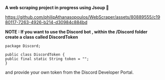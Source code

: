 **A web scraping project in progress using Jsoup 🍵**




https://github.com/philipAthanasopoulos/WebScraper/assets/80889555/c1980117-7263-4926-b214-d30984c884bd


**NOTE : If you want to use the Discord bot , within the /Discord folder create a class called DiscordToken**


```
package Discord;

public class DiscordToken {
public final static String token = "";
}
```

and provide your own token from the Discord Developer Portal.

